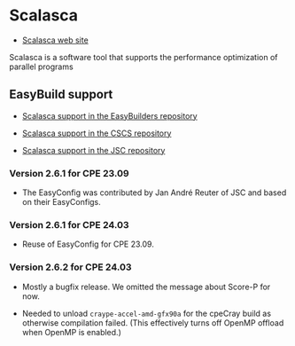 # Scalasca

  * [Scalasca web site](http://www.scalasca.org/)

Scalasca is a software tool that supports the performance optimization of
parallel programs

## EasyBuild support

-   [Scalasca support in the EasyBuilders repository](https://github.com/easybuilders/easybuild-easyconfigs/tree/develop/easybuild/easyconfigs/s/Score-P)

-   [Scalasca support in the CSCS repository](https://github.com/easybuilders/CSCS/tree/master/easybuild/easyconfigs/s/Score-P)

-   [Scalasca support in the JSC repository](https://github.com/easybuilders/JSC/tree/2024/Golden_Repo/s/Scalasca)


### Version 2.6.1 for CPE 23.09

-   The EasyConfig was contributed by Jan André Reuter of JSC and based on their
    EasyConfigs.


### Version 2.6.1 for CPE 24.03

-   Reuse of EasyConfig for CPE 23.09.


### Version 2.6.2 for CPE 24.03

-   Mostly a bugfix release. We omitted the message about Score-P for now.

-   Needed to unload `craype-accel-amd-gfx90a` for the cpeCray build as otherwise compilation
    failed. (This effectively turns off OpenMP offload when OpenMP is enabled.)
